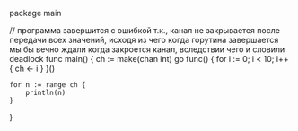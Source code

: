 package main

// программа завершится с ошибкой т.к., канал не закрывается после передачи всех значений, исходя из чего когда горутина завершается мы бы вечно ждали когда закроется канал, вследствии чего и словили deadlock
func main() {
    ch := make(chan int)
    go func() {
        for i := 0; i < 10; i++ {
            ch <- i
        }
    }()
 
    for n := range ch {
        println(n)
    }
}